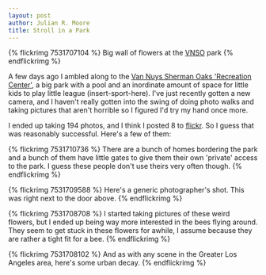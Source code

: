 ```yaml
---
layout: post
author: Julian R. Moore
title: Stroll in a Park
---
```

{% flickrimg 7531707104 %}
	Big wall of flowers at the [VNSO](http://goo.gl/maps/MS3F) park
{% endflickrimg %}

A few days ago I ambled along to the [Van Nuys Sherman Oaks 'Recreation Center'](http://goo.gl/maps/MS3F), a big park with a pool and an inordinate amount of space for little kids to play little league (insert-sport-here). I've just recently gotten a new camera, and I haven't really gotten into the swing of doing photo walks and taking pictures that aren't horrible so I figured I'd try my hand once more. 

I ended up taking 194 photos, and I think I posted 8 to [flickr](http://www.flickr.com/photos/jreedmoore/). So I guess that was reasonably successful. Here's a few of them:

{% flickrimg 7531710736 %}
	There are a bunch of homes bordering the park and a bunch of them have little gates to give them their own 'private' access to the park. I guess these people don't use theirs very often though.
{% endflickrimg %}

{% flickrimg 7531709588 %}
	Here's a generic photographer's shot. This was right next to the door above.
{% endflickrimg %}

{% flickrimg 7531708708 %}
	I started taking pictures of these weird flowers, but I ended up being way more interested in the bees flying around. They seem to get stuck in these flowers for awhile, I assume because they are rather a tight fit for a bee.
{% endflickrimg %}


{% flickrimg 7531708102 %}
	And as with any scene in the Greater Los Angeles area, here's some urban decay.
{% endflickrimg %}